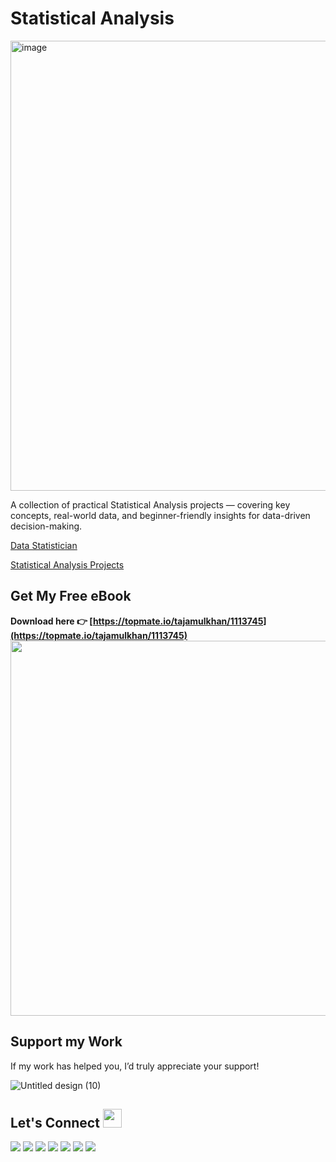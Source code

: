 # Statistical Analysis
<img width="1280" height="720" alt="image" src="https://github.com/user-attachments/assets/4f6bb7ab-bf89-4712-9a6c-a313e642e0c4" />

A collection of practical Statistical Analysis projects — covering key concepts, real-world data, and beginner-friendly insights for data-driven decision-making.

[Data Statistician](https://github.com/tajamulkhann/Data-Statistician)

[Statistical Analysis Projects](https://github.com/tajamulkhann/Statistical-Analysis-Projects)

## Get My Free eBook  
**Download here 👉 [https://topmate.io/tajamulkhan/1113745](https://topmate.io/tajamulkhan/1113745)**  
[<img src="https://github.com/user-attachments/assets/b08fb097-0b48-4092-89bf-2bab030ada7e" width="600"/>](https://topmate.io/tajamulkhan/1113745)

## Support my Work
If my work has helped you, I’d truly appreciate your support!

![Untitled design (10)](https://github.com/user-attachments/assets/127762f6-edae-4bea-989a-5296cf161ed3) 

## Let's Connect <img src="https://github.com/JayantGoel001/JayantGoel001/blob/master/GIF/Handshake.gif" height="30px" style="max-width:100%;">
  <a href="https://www.linkedin.com/in/tajamulkhann/"><img src="https://img.shields.io/badge/linkedin-%230077B5.svg?style=for-the-badge&logo=linkedin&logoColor=white"></a>
  <a href="https://https://www.instagram.com/tajamulkhannn/" target="_blank"><img src="https://img.shields.io/badge/Instagram-%23E4405F.svg?style=for-the-badge&logo=instagram&logoColor=white"></a>
  <a href="https://substack.com/@tajamulkhan"><img src="https://img.shields.io/badge/Substack-%23006f5c.svg?style=for-the-badge&logo=substack&logoColor=FF6719"></a>
  <a href="https://medium.com/@tajamulkhan"><img src="https://img.shields.io/badge/Medium-12100E?style=for-the-badge&logo=medium&logoColor=white"></a>
  <a href="https://www.kaggle.com/tajamulkhan"><img src="https://img.shields.io/badge/Kaggle-035a7d?style=for-the-badge&logo=kaggle&logoColor=white"></a>
  <a href="https://www.youtube.com"><img src="https://img.shields.io/badge/YouTube-%23FF0000.svg?style=for-the-badge&logo=YouTube&logoColor=white"></a>
  <a href="https://github.com/tajamulkhann"><img src="https://img.shields.io/badge/Github-12100E?style=for-the-badge&logo=github&logoColor=white"></a>



